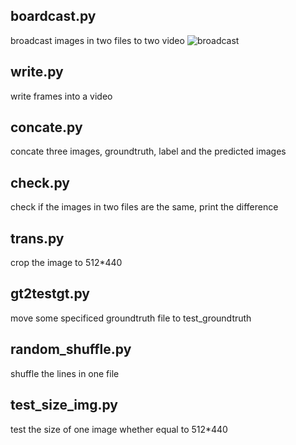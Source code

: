 ## boardcast.py
broadcast images in two files to two video
![broadcast]('./img/broadcast.png')

## write.py
write frames into a video

## concate.py
concate three images, groundtruth, label and the predicted images

## check.py
check if the images in two files are the same, print the difference

## trans.py
crop the image to 512*440

## gt2testgt.py
move some specificed groundtruth file to test_groundtruth

## random_shuffle.py
shuffle the lines in one file 

## test_size_img.py
test the size of one image whether equal to 512*440

